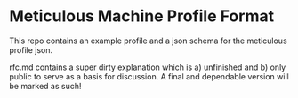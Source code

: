 # Meticulous Machine Profile Format

This repo contains an example profile and a json schema for the meticulous profile json.

rfc.md contains a super dirty explanation which is a) unfinished and b) only public to serve as a basis for discussion.
A final and dependable version will be marked as such!
